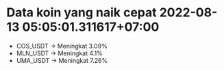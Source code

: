 # Data koin yang naik cepat 2022-08-13 05:05:01.311617+07:00

* COS_USDT -> Meningkat 3.09%
* MLN_USDT -> Meningkat 4.1%
* UMA_USDT -> Meningkat 7.26%
